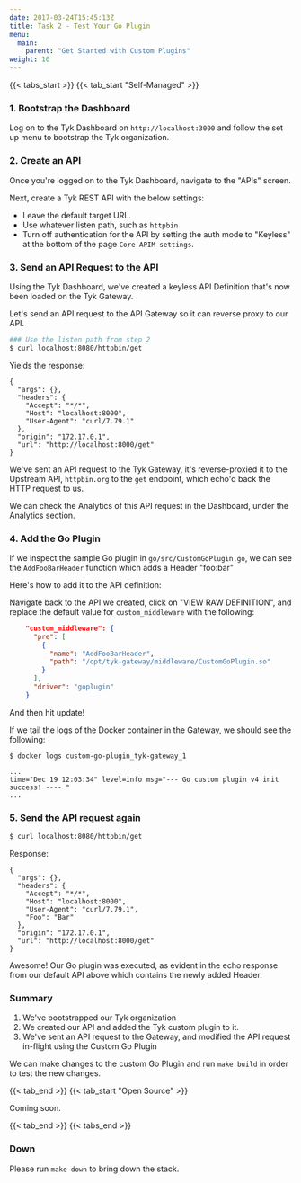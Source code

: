 ```yaml
---
date: 2017-03-24T15:45:13Z
title: Task 2 - Test Your Go Plugin
menu:
  main:
    parent: "Get Started with Custom Plugins"
weight: 10
---
```


{{< tabs_start >}}
{{< tab_start "Self-Managed" >}}

### 1.  Bootstrap the Dashboard

Log on to the Tyk Dashboard on `http://localhost:3000` and follow the set up menu to bootstrap the Tyk organization.


### 2. Create an API

Once you're logged on to the Tyk Dashboard, navigate to the "APIs" screen.

Next, create a Tyk REST API with the below settings:

- Leave the default target URL.
- Use whatever listen path, such as `httpbin`
- Turn off authentication for the API by setting the auth mode to "Keyless" at the bottom of the page `Core APIM settings`.

### 3. Send an API Request to the API

Using the Tyk Dashboard, we've created a keyless API Definition that's now been loaded on the Tyk Gateway.

Let's send an API request to the API Gateway so it can reverse proxy to our API.

```bash
### Use the listen path from step 2
$ curl localhost:8080/httpbin/get
```

Yields the response:
```
{
  "args": {},
  "headers": {
    "Accept": "*/*",
    "Host": "localhost:8000",
    "User-Agent": "curl/7.79.1"
  },
  "origin": "172.17.0.1",
  "url": "http://localhost:8000/get"
}
```

We've sent an API request to the Tyk Gateway,  it's reverse-proxied it to the Upstream API, `httpbin.org` to the `get` endpoint, which echo'd back the HTTP request to us.

We can check the Analytics of this API request in the Dashboard, under the Analytics section.

### 4. Add the Go Plugin

If we inspect the sample Go plugin in `go/src/CustomGoPlugin.go`, we can see the `AddFooBarHeader` function which adds a Header "foo:bar"

Here's how to add it to the API definition:

Navigate back to the API we created, click on "VIEW RAW DEFINITION", and replace the default value for `custom_middleware` with the following:

```json
    "custom_middleware": {
      "pre": [
        {
          "name": "AddFooBarHeader",
          "path": "/opt/tyk-gateway/middleware/CustomGoPlugin.so"
        }
      ],
      "driver": "goplugin"
    }
```

And then hit update!

If we tail the logs of the Docker container in the Gateway, we should see the following:


```logs
$ docker logs custom-go-plugin_tyk-gateway_1

...
time="Dec 19 12:03:34" level=info msg="--- Go custom plugin v4 init success! ---- "
...

```


### 5. Send the API request again

```bash
$ curl localhost:8080/httpbin/get
```

Response:
```
{
  "args": {},
  "headers": {
    "Accept": "*/*",
    "Host": "localhost:8000",
    "User-Agent": "curl/7.79.1",
    "Foo": "Bar"
  },
  "origin": "172.17.0.1",
  "url": "http://localhost:8000/get"
}
```

Awesome!  Our Go plugin was executed, as evident in the echo response from our default API above which contains the newly added Header.


### Summary

1. We've bootstrapped our Tyk organization
2. We created our API and added the Tyk custom plugin to it.
3. We've sent an API request to the Gateway, and modified the API request in-flight using the Custom Go Plugin 

We can make changes to the custom Go Plugin and run `make build` in order to test the new changes.

{{< tab_end >}}
{{< tab_start "Open Source" >}}

Coming soon.

{{< tab_end >}}
{{< tabs_end >}}

### Down

Please run ```make down```  to bring down the stack.